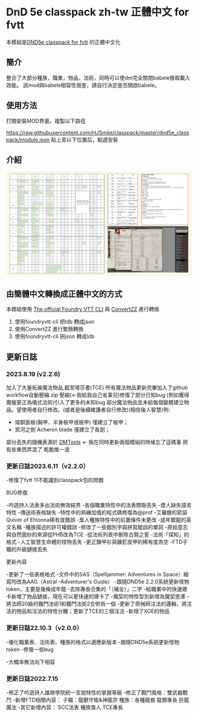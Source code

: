 # DnD 5e classpack zh-tw 正體中文  for fvtt

本模組是[DND5e classpack for fvtt](https://github.com/HJSmile/classpack) 的正體中文化

## 簡介

整合了大部分種族，職業，物品，法術，同時可以使dm完全關閉babele換取載入效能。
該mod與babele相容性很差，請自行決定是否開啟babele。


## 使用方法

打開安裝MOD界面，複製以下路徑

https://raw.githubusercontent.com/HJSmile/classpack/master/dnd5e_classpack/module.json
貼上至以下位置后，點選安裝

## 介紹

![MODPanel](./使用說明.png)

## 由簡體中文轉換成正體中文的方式

本模組使用 [The official Foundry VTT CLI](https://github.com/foundryvtt/foundryvtt-cli) 與 [ConvertZZ](https://github.com/flier268/ConvertZZ) 進行轉換

1. 使用foundryvtt-cli 把ldb 轉成json
2. 使用ConvertZZ 進行繁簡轉換
3. 使用foundryvtt-cli 把json 轉成ldb

## 更新日誌

### 2023.8.19 (v2.2.6)

加入了大量拓展魔法物品,截至塔莎書(TCE) 所有魔法物品更新完畢加入了github workflow自動壓縮.zip 壓縮(←我給我自己省事兒)修復了部分已知bug (例如獲得魔寵更正為儀式法術)引入了更多的未知bug
部分魔法物品並未給每個變體建立物品。望使用者自行修改。(或者是後續維護者自行修改)(相信後人智慧)例:

+ 熔銅面板(胸甲、半身板甲或板甲) 僅建立了板甲；
+ 冥河之劍 Acheron blade 僅建立了長劍；

部分丟失的隨機表源於
[DMTools](https://github.com/feederze/DMTools) ← 我在同時更新兩個模組的時候忘了這碼事 把有些東西弄混了 乾脆推一波

### 更新日誌2023.6.11（v2.2.0）

-修復了fvtt 11不能識別classpack包的問題

BUG修復

-吟遊詩人法表多出法術無效結界
-各個職業特性中的法表關聯丟失
-漿人缺失語言特性
-傳送術表格缺失
-特性中的熟練加值的程式碼修復為@prof
-艾羅娜的箭袋 Quiver of Ehlonna稀有度錯誤
-梟人種族特性中的前置條件未更改
-成年銀龍的英文名稱
-種族描述的許可權錯誤
-修改了一些錯別字與拼寫錯誤的單詞
-原始意志與自然面紗的來源從PHB改為TCE
-從法術列表中刪除古賢之誓
-法術「探知」的格式
-人工智慧生命體的怪物丟失
-更正鍊甲衫與鑲釘皮甲的稀有度為空
-FTD子職的升級鏈接丟失

更新內容

-更新了一些表格格式
-文件中的SAS（Spelljammer: Adventures in Space）縮寫均改為AAG（Astral -Adventurer's Guide）
-跟隨DND5e 2.2.0系統更新怪物token，主要是幾條成年龍
-去除專長合集的「（補全）」二字
-給職業中的快速建卡新增了物品鏈接，現在可以更快速的建卡了
-魔契的特性型別新增為魔契恩澤
-將法師20級的獨門法術1和獨門法術2合併爲一個
-更新了奇械師注法的邏輯，將注法的物品和注法的特性分離；更新了TCE的三個注法
-新增了XGE的物品

### 更新日誌22.10.3（v2.0.0）

-優化職業表、法術表、種族的格式以適應新版本
-跟隨DND5e系統更新怪物token
-修復一些bug

-大概率無法向下相容

### 更新日誌2022.7.15

-修正了吟遊詩人雄辯學院統一言說特性的掌握等級
-修正了戰鬥風格：雙武器戰鬥
-新增FTD相關內容：
子職：龍獸守衛&神龍宗
種族：各種龍裔
龍類專長
巨龍魔法
-其它新增內容：
SCC法表
種族梟人
TCE專長
